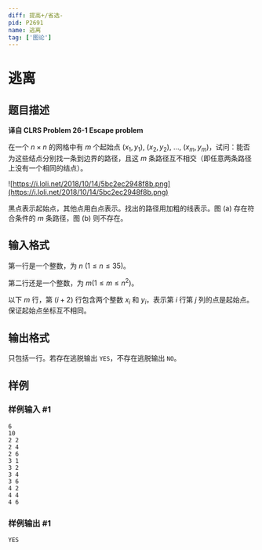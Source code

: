 ```yaml
---
diff: 提高+/省选-
pid: P2691
name: 逃离
tag: ['图论']
---
```

# 逃离
## 题目描述

**译自 CLRS Problem 26-1 Escape problem**

在一个 $n\times n$ 的网格中有 $m$ 个起始点 $(x_1, y_1),$ $(x_2, y_2),$ $\dots,$ $(x_m, y_m)$，试问：能否为这些结点分别找一条到边界的路径，且这 $m$ 条路径互不相交（即任意两条路径上没有一个相同的结点）。

![https://i.loli.net/2018/10/14/5bc2ec2948f8b.png](https://i.loli.net/2018/10/14/5bc2ec2948f8b.png)

黑点表示起始点，其他点用白点表示。找出的路径用加粗的线表示。图 (a) 存在符合条件的 $m$ 条路径，图 (b) 则不存在。


## 输入格式

第一行是一个整数，为 $n$ $(1\le n≤35)$。

第二行还是一个整数，为 $m(1\le m\le n^2)$。

以下 $m$ 行，第 $(i+2)$ 行包含两个整数 $x_i$ 和 $y_i$，表示第 $i$ 行第 $j$ 列的点是起始点。保证起始点坐标互不相同。
## 输出格式

只包括一行。若存在逃脱输出 `YES`，不存在逃脱输出 `NO`。
## 样例

### 样例输入 #1
```
6
10
2 2
2 4
2 6
3 1
3 2
3 4
3 6
4 2
4 4
4 6

```
### 样例输出 #1
```
YES
```
